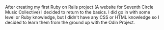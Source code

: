 After creating my first Ruby on Rails project (A website for Seventh Circle Music Collective) I decided to return to the basics. I did go in with some level or Ruby knowledge, but I didn't have any CSS or HTML knowledge so I decided to learn them from the ground up with the Odin Project.